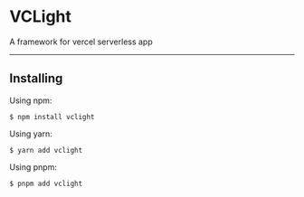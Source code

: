 # VCLight

A framework for vercel serverless app

---

## Installing

Using npm:
```shell
$ npm install vclight
```

Using yarn:
```shell
$ yarn add vclight
```

Using pnpm:
```shell
$ pnpm add vclight
```